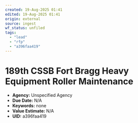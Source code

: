```yaml
---
created: 19-Aug-2025 01:41
edited: 19-Aug-2025 01:41
origin: external
source: ingest
wf_status: unfiled
tags:
  - "lead"
  - "rfp"
  - "a396faa419"
---
```


# 189th CSSB Fort Bragg Heavy Equipment Roller Maintenance

- **Agency:** Unspecified Agency
- **Due Date:** N/A
- **Keywords:** none
- **Value Estimate:** N/A
- **UID:** a396faa419
